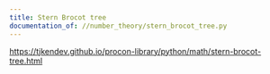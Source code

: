 ```yaml
---
title: Stern Brocot tree
documentation_of: //number_theory/stern_brocot_tree.py
---
```


https://tjkendev.github.io/procon-library/python/math/stern-brocot-tree.html